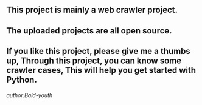 

## This project is mainly a web crawler project.

## The uploaded projects are all open source.

## If you like this project, please give me a thumbs up, Through this project, you can know some crawler cases, This will help you get started with Python.
###### author:Bald-youth

